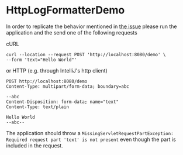 # HttpLogFormatterDemo

In order to replicate the behavior mentioned in [the issue](https://github.com/zalando/logbook/issues/1321) please run the application and the send one of the following requests

cURL
```curl
curl --location --request POST 'http://localhost:8080/demo' \
--form 'text="Hello World"'
```

or HTTP (e.g. through IntelliJ's http client)
```
POST http://localhost:8080/demo
Content-Type: multipart/form-data; boundary=abc

--abc
Content-Disposition: form-data; name="text"
Content-Type: text/plain

Hello World
--abc--
```

The application should throw a `MissingServletRequestPartException: Required request part 'text' is not present` even though the part is included in the request.
